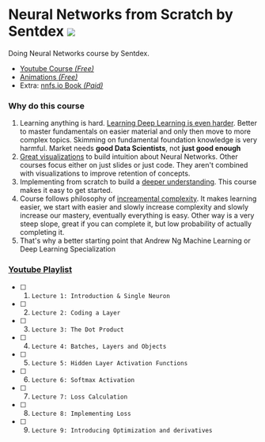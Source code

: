 # Neural Networks from Scratch by Sentdex ![](https://geps.dev/progress/0)
Doing Neural Networks course by Sentdex.
- [Youtube Course *(Free)*](https://www.youtube.com/playlist?list=PLQVvvaa0QuDcjD5BAw2DxE6OF2tius3V3)
- [Animations *(Free)*](https://nnfs.io/neural_network_animations)
- Extra: [nnfs.io Book *(Paid)*](https://nnfs.io/)

### Why do this course
1. Learning anything is hard. <u>Learning Deep Learning is even harder</u>. Better to master fundamentals on easier material and only then move to more complex topics. Skimming on fundamental foundation knowledge is very harmful. Market needs **good Data Scientists**, not **just good enough**
2. <u>Great visualizations</u> to build intuition about Neural Networks. Other courses focus either on just slides or just code. They aren't combined with visualizations to improve retention of concepts.
3. Implementing from scratch to build a <u>deeper understanding</u>. This course makes it easy to get started.
4. Course follows philosophy of <u>increamental complexity</u>. It makes learning easier, we start with easier and slowly increase complexity and slowly increase our mastery, eventually everything is easy. Other way is a very steep slope, great if you can complete it, but low probability of actually completing it.
5. That's why a better starting point that Andrew Ng Machine Learning or Deep Learning Specialization

### [Youtube Playlist](https://www.youtube.com/playlist?list=PLQVvvaa0QuDcjD5BAw2DxE6OF2tius3V3)
- [ ] 1. `Lecture 1: Introduction & Single Neuron`
- [ ] 2. `Lecture 2: Coding a Layer`
- [ ] 3. `Lecture 3: The Dot Product`
- [ ] 4. `Lecture 4: Batches, Layers and Objects`
- [ ] 5. `Lecture 5: Hidden Layer Activation Functions`
- [ ] 6. `Lecture 6: Softmax Activation`
- [ ] 7. `Lecture 7: Loss Calculation `
- [ ] 8. `Lecture 8: Implementing Loss`
- [ ] 9. `Lecture 9: Introducing Optimization and derivatives`
